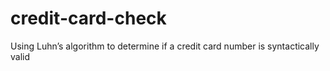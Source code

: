 # credit-card-check
Using Luhn’s algorithm to determine if a credit card number is syntactically valid
